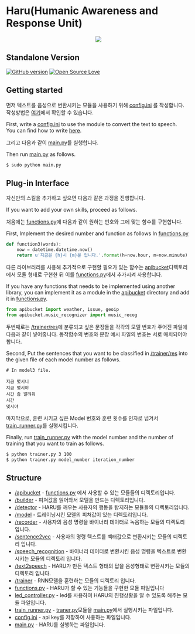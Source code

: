 Haru(Humanic Awareness and Response Unit) 
===============================================================================

<p align="center">
  <img src="http://i.imgur.com/0TUUXZO.png">
</p>

## Standalone Version
[![GitHub version](https://badge.fury.io/gh/boennemann%2Fbadges.svg)](http://badge.fury.io/gh/boennemann%2Fbadges)
[![Open Source Love](https://badges.frapsoft.com/os/mit/mit.svg?v=102)](https://github.com/ellerbrock/open-source-badge/)

## Getting started

먼저 텍스트를 음성으로 변환시키는 모듈을 사용하기 위해 [config.ini](https://github.com/CNUPiedPiper/HARU/blob/master/src/config.ini) 를 작성합니다.</br>
작성방법은 [여기](https://github.com/CNUPiedPiper/HARU/tree/master/src/text2speech)에서 확인할 수 있습니다.</br>

First, write a [config.ini](https://github.com/CNUPiedPiper/HARU/blob/master/src/config.ini) to use the module to convert the text to speech.</br>
You can find how to write [here](https://github.com/CNUPiedPiper/HARU/tree/master/src/text2speech).


그리고 다음과 같이 [main.py](https://github.com/CNUPiedPiper/HARU/blob/master/src/main.py)를 실행합니다.</br>

Then run [main.py](https://github.com/CNUPiedPiper/HARU/blob/master/src/main.py) as follows.
``` bash
$ sudo python main.py
```

## Plug-in Interface
자신만의 스킬을 추가하고 싶으면 다음과 같은 과정을 진행합니다.</br>

If you want to add your own skills, proceed as follows.</br>


처음에는 [functions.py](https://github.com/CNUPiedPiper/HARU/blob/master/src/functions.py)에 다음과 같이 원하는 번호와 그에 맞는 함수를 구현합니다.</br>

First, Implement the desired number and function as follows In [functions.py](https://github.com/CNUPiedPiper/HARU/blob/master/src/functions.py)

``` python
def function3(words):
    now = datetime.datetime.now()
    return u'지금은 {h}시 {m}분 입니다.'.format(h=now.hour, m=now.minute)
```

다른 라이브러리를 사용해 추가적으로 구현할 필요가 있는 함수는 [apibucket](https://github.com/CNUPiedPiper/HARU/tree/master/src/apibucket)디렉토리에서 모듈 형태로 구현한 뒤 이를 [functions.py](https://github.com/CNUPiedPiper/HARU/blob/master/src/functions.py)에서 추가시켜 사용합니다.</br>

If you have any functions that needs to be implemented using another library, you can implement it as a module in the [apibucket](https://github.com/CNUPiedPiper/HARU/tree/master/src/apibucket) directory and add it in [functions.py](https://github.com/CNUPiedPiper/HARU/blob/master/src/functions.py).
``` python
from apibucket import weather, issue, geoip
from apibucket.music_recognizer import music_recog
```

두번째로는 [/trainer/res](https://github.com/CNUPiedPiper/HARU/tree/master/src/trainer/res)에 분류되고 싶은 문장들을 각각의 모델 번호가 주어진 파일에 다음과 같이 넣어줍니다. 동작함수의 번호와 문장 예시 파일의 번호는 서로 매치되어야 합니다. </br>

Second, Put the sentences that you want to be classified in [/trainer/res](https://github.com/CNUPiedPiper/HARU/tree/master/src/trainer/res) into the given file of each model number as follows.

``` 
# In model3 file.

지금 몇시니
지금 몇시야
시간 좀 알려줘
시간
몇시야
```


마지막으로, 훈련 시키고 싶은 Model 번호와 훈련 횟수를 인자로 넘겨서 [train_runner.py](https://github.com/CNUPiedPiper/HARU/blob/master/src/train_runner.py)를 실행시킵니다.</br>

Finally, run [train_runner.py](https://github.com/CNUPiedPiper/HARU/blob/master/src/train_runner.py) with the model number and the number of training that you want to train as follows.
``` bash
$ python trainer.py 3 100
$ python trainer.py model_number iteration_number
```


## Structure

- [/apibucket](https://github.com/CNUPiedPiper/HARU/tree/master/src/apibucket) - [functions.py](https://github.com/CNUPiedPiper/HARU/blob/master/src/functions.py) 에서 사용할 수 있는 모듈들의 디렉토리입니다. </br>
- [/builder](https://github.com/CNUPiedPiper/HARU/tree/master/src/builder) - 피쳐값을 읽어와서 모델을 만드는 디렉토리입니다.</br>
- [/detector](https://github.com/CNUPiedPiper/HARU/tree/master/src/detector) - HARU를 깨우는 사용자의 행동을 탐지하는 모듈들의 디렉토리입니다. </br>
- [/model](https://github.com/CNUPiedPiper/HARU/tree/master/src/model) - 트레이닝시킨 모델의 피쳐값이 있는 디렉토리입니다. </br>
- [/recorder](https://github.com/CNUPiedPiper/HARU/tree/master/src/recorder) - 사용자의 음성 명령을 바이너리 데이터로 녹음하는 모듈의 디렉토리 입니다. </br>
- [/sentence2vec](https://github.com/CNUPiedPiper/HARU/tree/master/src/sentence2vec) - 사용자의 명령 텍스트를 벡터값으로 변환시키는 모듈의 디렉토리 입니다. </br>
- [/speech_recognition](https://github.com/CNUPiedPiper/HARU/tree/master/src/speech_recognition) - 바이너리 데이터로 변환시킨 음성 명령을 텍스트로 변환시키는 모듈의 디렉토리 입니다. </br>
- [/text2speech](https://github.com/CNUPiedPiper/HARU/tree/master/src/text2speech) - HARU가 만든 텍스트 형태의 답을 음성형태로 변환시키는 모듈의 디렉토리 입니다. </br>
- [/trainer](https://github.com/CNUPiedPiper/HARU/tree/master/src/trainer) - RNN모델을 훈련하는 모듈의 디렉토리 입니다. </br>
- [functions.py](https://github.com/CNUPiedPiper/HARU/blob/master/src/functions.py) - HARU가 할 수 있는 기능들을 구현한 모듈 파일입니다</br>
- [led_controller.py](https://github.com/CNUPiedPiper/HARU/blob/master/src/led_controller.py) - led를 사용하여 HARU의 진행상황을 알 수 있도록 해주는 모듈 파일입니다. </br>
- [train_runner.py](https://github.com/CNUPiedPiper/HARU/blob/master/src/train_runner.py) - [traner.py](https://github.com/CNUPiedPiper/HARU/blob/master/src/trainer/trainer.py)모듈을 [main.py](https://github.com/CNUPiedPiper/HARU/blob/master/src/main.py)에서 실행시키는 파일입니다. </br>
- [config.ini](https://github.com/CNUPiedPiper/HARU/blob/master/src/config.ini) - api key를 저장하여 사용하는 파일입니다. </br>
- [main.py](https://github.com/CNUPiedPiper/HARU/blob/master/src/main.py) - HARU를 실행하는 파일입니다. </br>
